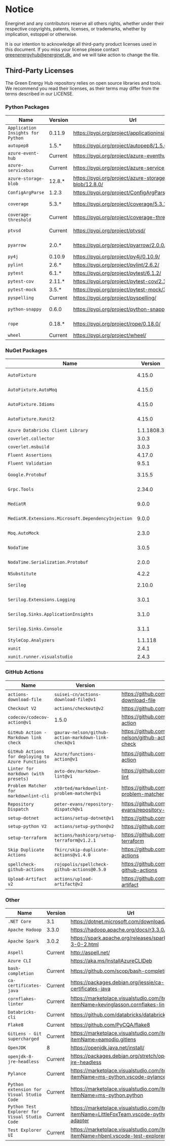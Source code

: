 # Notice

Energinet and any contributors reserve all others rights, whether under their respective copyrights, patents, licenses, or trademarks, whether by implication, estoppel or otherwise.

It is our intention to acknowledge all third-party product licenses used in this document. If you miss your license please contact greenenergyhub@energinet.dk, and we will take action to change the file.

## Third-Party Licenses

The Green Energy Hub repository relies on open source libraries and tools. We recommend you read their licenses, as their terms may differ from the terms described in our LICENSE.

### Python Packages

| Name | Version | Url | License |
| -- | -- | -- | -- |
| `Application Insights for Python` | 0.11.9 | <https://pypi.org/project/applicationinsights/0.11.9> | MIT |
| `autopep8` | 1.5.* | <https://pypi.org/project/autopep8/1.5.6/> | MIT |
| `azure-event-hub` | Current | <https://pypi.org/project/azure-eventhub/> | MIT |
| `azure-servicebus` | Current | <https://pypi.org/project/azure-servicebus/> | MIT |
| `azure-storage-blob` | 12.8.* | <https://pypi.org/project/azure-storage-blob/12.8.0/> | MIT |
| `ConfigArgParse` | 1.2.3 | <https://pypi.org/project/ConfigArgParse/1.2.3> | MIT |
| `coverage` | 5.3.* | <https://pypi.org/project/coverage/5.3.1/> | Apache-2.0 |
| `coverage-threshold` | Current | <https://pypi.org/project/coverage-threshold/> | MIT |
| `ptvsd` | Current | <https://pypi.org/project/ptvsd/> | MIT, EPL-2.0 |
| `pyarrow` | 2.0.* | <https://pypi.org/project/pyarrow/2.0.0/> | Apache-2.0 |
| `py4j` | 0.10.9 | <https://pypi.org/project/py4j/0.10.9/> | BSD |
| `pylint` | 2.6.* | <https://pypi.org/project/pylint/2.6.2/> | GPL-2.0 |
| `pytest` | 6.1.* | <https://pypi.org/project/pytest/6.1.2/> | MIT |
| `pytest-cov` | 2.11.* | <https://pypi.org/project/pytest-cov/2.11.1> | MIT |
| `pytest-mock` | 3.5.* | <https://pypi.org/project/pytest-mock/3.5.1/> | MIT |
| `pyspelling` | Current | <https://pypi.org/project/pyspelling/> | MIT |
  `python-snappy`| 0.6.0 | <https://pypi.org/project/python-snappy/> | BSD License |
| `rope` | 0.18.* | <https://pypi.org/project/rope/0.18.0/> | LGPL-3.0 |
| `wheel` | Current | <https://pypi.org/project/wheel/> | MIT |

### NuGet Packages

| Name | Version | Url | License |
| -- | -- | -- | -- |
| `AutoFixture` | 4.15.0 | <https://nugetprodusnc-northcentralus-01.regional.azure-api.net/packages/AutoFixture/4.15.0> | MIT |
| `AutoFixture.AutoMoq` | 4.15.0 | <https://nugetprodusnc-northcentralus-01.regional.azure-api.net/packages/AutoFixture.AutoMoq/4.15.0> | MIT |
| `AutoFixture.Idioms` | 4.15.0 | <https://nugetprodusnc-northcentralus-01.regional.azure-api.net/packages/AutoFixture.Idioms/4.15.0> | MIT |
| `AutoFixture.Xunit2` | 4.15.0 | <https://nugetprodusnc-northcentralus-01.regional.azure-api.net/packages/AutoFixture.Xunit2/4.15.0> | MIT |
| `Azure Databricks Client Library` | 1.1.1808.3 | <https://www.nuget.org/packages/Microsoft.Azure.Databricks.Client/1.1.1808.3> | MIT |
| `coverlet.collector` | 3.0.3 | <https://www.nuget.org/packages/coverlet.collector/3.0.3> | MIT |
| `coverlet.msbuild` | 3.0.3 | <https://www.nuget.org/packages/coverlet.msbuild/3.0.3> | MIT |
| `Fluent Assertions` | 4.17.0 | <https://www.nuget.org/packages/FluentAssertions/4.17.0> | Apache-2.0 |
| `Fluent Validation` | 9.5.1 | <https://www.nuget.org/packages/FluentValidation/9.5.1> | Apache-2.0 |
| `Google.Protobuf` | 3.15.5 | <https://nugetprodusnc-northcentralus-01.regional.azure-api.net/packages/Google.Protobuf/3.15.5> | <https://github.com/protocolbuffers/protobuf/blob/master/LICENSE> |
| `Grpc.Tools` | 2.34.0 | <https://nugetprodusnc-northcentralus-01.regional.azure-api.net/packages/Grpc.Tools/2.34.0> | Apache-2.0 |
| `MediatR` | 9.0.0 | <https://nugetprodusnc-northcentralus-01.regional.azure-api.net/packages/MediatR/9.0.0> | Apache-2.0 |
| `MediatR.Extensions.Microsoft.DependencyInjection` | 9.0.0 | <https://nugetprodusnc-northcentralus-01.regional.azure-api.net/packages/MediatR.Extensions.Microsoft.DependencyInjection/9.0.0> | Apache-2.0 |
| `Moq.AutoMock` | 2.3.0 | <https://nugetprodusnc-northcentralus-01.regional.azure-api.net/packages/Moq.AutoMock/2.3.0> | MIT |
| `NodaTime` | 3.0.5 | <https://nugetprodusnc-northcentralus-01.regional.azure-api.net/packages/NodaTime/3.0.5> | Apache-2.0 |
| `NodaTime.Serialization.Protobuf` | 2.0.0 | <https://nugetprodusnc-northcentralus-01.regional.azure-api.net/packages/NodaTime.Serialization.Protobuf/2.0.0> | Apache-2.0 |
| `NSubstitute` | 4.2.2 | <https://www.nuget.org/packages/NSubstitute/4.2.2> | BSD-3-Clause |
| `Serilog` | 2.10.0 | <https://nugetprodusnc-northcentralus-01.regional.azure-api.net/packages/Serilog/2.10.0> | Apache-2.0 |
| `Serilog.Extensions.Logging` | 3.0.1 | <https://nugetprodusnc-northcentralus-01.regional.azure-api.net/packages/Serilog.Extensions.Logging/3.0.1> | Apache-2.0 |
| `Serilog.Sinks.ApplicationInsights` | 3.1.0 | <https://nugetprodusnc-northcentralus-01.regional.azure-api.net/packages/Serilog.Sinks.ApplicationInsights/3.1.0> | Apache-2.0 |
| `Serilog.Sinks.Console` | 3.1.1 | <https://nugetprodusnc-northcentralus-01.regional.azure-api.net/packages/Serilog.Sinks.Console/3.1.1> | Apache-2.0 |
| `StyleCop.Analyzers` | 1.1.118 | <https://www.nuget.org/packages/StyleCop.Analyzers/1.1.118> | Apache-2.0 |
| `xunit` | 2.4.1 | <https://www.nuget.org/packages/xunit/2.4.1> | [xunit license](https://raw.githubusercontent.com/xunit/xunit/master/license.txt) |
| `xunit.runner.visualstudio` | 2.4.3 | <https://www.nuget.org/packages/xunit.runner.visualstudio/2.4.3> | [xunit license](https://raw.githubusercontent.com/xunit/xunit/master/license.txt) |

### GitHub Actions

| Name | Version | Url | License |
| -- | -- | -- | -- |
| `actions-download-file` | `suisei-cn/actions-download-file@v1` | <https://github.com/suisei-cn/actions-download-file> | MIT |
| `Checkout V2` | `actions/checkout@v2` | <https://github.com/actions/checkout> | MIT |
| `codecov/codecov-action@v1` | 1.5.0 | <https://github.com/codecov/codecov-action> | MIT || `Download-Artifact v2` | `actions/download-artifact@v2` | <https://github.com/actions/download-artifact> | MIT |
| `GitHub Action - Markdown link check` | `gaurav-nelson/github-action-markdown-link-check@v1` | <https://github.com/gaurav-nelson/github-action-markdown-link-check> | MIT |
| `GitHub Actions for deploying to Azure Functions` | `Azure/functions-action@v1` | <https://github.com/Azure/functions-action> | MIT |
| `Linter for markdown (with presets)` | `avto-dev/markdown-lint@v1` | <https://github.com/avto-dev/markdown-lint> | MIT |
| `Problem Matcher for markdownlint-cli` | `xt0rted/markdownlint-problem-matcher@v1` | <https://github.com/xt0rted/markdownlint-problem-matcher> | MIT |
| `Repository Dispatch` | `peter-evans/repository-dispatch@v1` | <https://github.com/peter-evans/repository-dispatch> | MIT |
| `setup-dotnet` | `actions/setup-dotnet@v1` | <https://github.com/actions/setup-dotnet> | MIT |
| `setup-python V2` | `actions/setup-python@v2` | <https://github.com/actions/setup-python> | MIT |
| `setup-terraform` | `actions/hashicorp/setup-terraform@v1.2.1` | <https://github.com/hashicorp/setup-terraform> | MPL-2.0 |
| `Skip Duplicate Actions` | `fkirc/skip-duplicate-actions@v1.4.0` | <https://github.com/fkirc/skip-duplicate-actions> | MIT |
| `spellcheck-github-actions` | `rojopolis/spellcheck-github-actions@0.5.0` | <https://github.com/rojopolis/spellcheck-github-actions> | MIT |
| `Upload-Artifact v2` | `actions/upload-artifact@v2` | <https://github.com/actions/upload-artifact> | MIT |

### Other

| Name | Version | Url | License |
| -- | -- | -- | -- |
| `.NET Core` | 3.1 | <https://dotnet.microsoft.com/download/dotnet/3.1> | MIT |
| `Apache Hadoop` | 3.3.0 | <https://hadoop.apache.org/docs/r3.3.0/> | Apache-2.0 |
| `Apache Spark` | 3.0.2 | <https://spark.apache.org/releases/spark-release-3-0-2.html> | Apache-2.0 |
| `Aspell` | Current | <http://aspell.net/> | |
| `Azure CLI` | | <https://aka.ms/InstallAzureCLIDeb> | MIT |
| `bash-completion` | Current | <https://github.com/scop/bash-completion> | GPL-2.0 |
| `ca-certificates-java` | Current | <https://packages.debian.org/jessie/ca-certificates-java> | <https://www.debian.org/license> |
| `cornflakes-linter` | Current | <https://marketplace.visualstudio.com/items?itemName=kevinglasson.cornflakes-linter> | MIT |
| `Databricks-cli` | Current | <https://github.com/databricks/databricks-cli> | Apache-2.0 |
| `Flake8` | Current | <https://github.com/PyCQA/flake8> | MIT |
| `GitLens - Git supercharged` | Current | <https://marketplace.visualstudio.com/items?itemName=eamodio.gitlens> | MIT |
| `OpenJDK` | 8 | <https://openjdk.java.net/install/> | GPL-2.0 |
| `openjdk-8-jre-headless` | Current | <https://packages.debian.org/stretch/openjdk-8-jre-headless> | <https://www.debian.org/license> |
| `Pylance` | Current | <https://marketplace.visualstudio.com/items?itemName=ms-python.vscode-pylance> | CC-BY-4.0 |
| `Python extension for Visual Studio Code` | Current | <https://marketplace.visualstudio.com/items?itemName=ms-python.python> | MIT |
| `Python Test Explorer for Visual Studio Code` | Current | <https://marketplace.visualstudio.com/items?itemName=LittleFoxTeam.vscode-python-test-adapter> | MIT |
| `Test Explorer UI` | Current | <https://marketplace.visualstudio.com/items?itemName=hbenl.vscode-test-explorer> | MIT |
